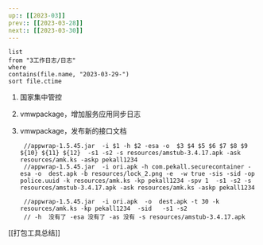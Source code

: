 ```yaml
---
up:: [[2023-03]]
prev:: [[2023-03-28]]
next:: [[2023-03-30]]
---
```


```dataview
list
from "3工作日志/日志"
where
contains(file.name, "2023-03-29-")
sort file.ctime
```
1. 国家集中管控
2. vmwpackage，增加服务应用同步日志
3. vmwpackage，发布新的接口文档

        //appwrap-1.5.45.jar  -i $1 -h $2 -esa -o  $3 $4 $5 $6 $7 $8 $9 ${10} ${11} ${12}  -s1 -s2 -s resources/amstub-3.4.17.apk -ask resources/amk.ks -askp pekall1234
        //appwrap-1.5.45.jar  -i ori.apk -h com.pekall.securecontainer -esa -o  dest.apk -b resources/lock_2.png -e  -w true -sis -sid -op police.uuid -k resources/amk.ks -kp pekall1234 -spv 1  -s1 -s2 -s resources/amstub-3.4.17.apk -ask resources/amk.ks -askp pekall1234

        //appwrap-1.5.45.jar  -i ori.apk  -o  dest.apk -t 30 -k resources/amk.ks -kp pekall1234  -sid   -s1 -s2           
        // -h  没有了 -esa 没有了 -as 没有 -s resources/amstub-3.4.17.apk
        
 [[打包工具总结]]